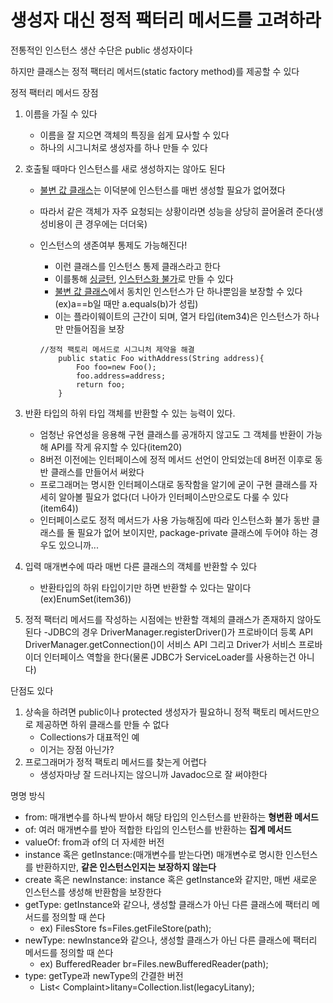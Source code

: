 # 생성자 대신 정적 팩터리 메서드를 고려하라

전통적인 인스턴스 생산 수단은 public 생성자이다

하지만 클래스는 정적 팩터리 메서드(static factory method)를 제공할 수 있다

정적 팩터리 메서드 장점

1. 이름을 가질 수 있다

   - 이름을 잘 지으면 객체의 특징을 쉽게 묘사할 수 있다
   - 하나의 시그니처로 생성자를 하나 만들 수 있다
2. 호출될 때마다 인스턴스를 새로 생성하지는 않아도 된다

   - [불변 값  클래스](../../chapter4/item17)는 이덕분에 인스턴스를 매번
     생성할 필요가 없어졌다
   - 따라서 같은 객체가 자주 요청되는 상황이라면 성능을 상당히 끌어올려
     준다(생성비용이 큰 경우에는 더더욱)
   - 인스턴스의 생존여부 통제도 가능해진다!

     - 이런 클래스를 인스턴스 통제 클래스라고 한다
     - 이를통해 [싱글턴](../item3),
       [인스턴스화 불가](../item4)로 만들 수 있다
     - [불변 값  클래스](../../chapter4/item17)에서 동치인 인스턴스가 단
       하나뿐임을 보장할 수 있다(ex)a==b일 때만 a.equals(b)가 성립)
     - 이는 플라이웨이트의 근간이 되며, 열거 타입(item34)은 인스턴스가 하나만
       만들어짐을 보장

     ```
     //정적 팩토리 메서드로 시그니처 제약을 해결
         public static Foo withAddress(String address){
             Foo foo=new Foo();
             foo.address=address;
             return foo;
         }
     ```
3. 반환 타입의 하위 타입 객체를 반환할 수 있는 능력이 있다.

   - 엄청난 유연성을 응용해 구현 클래스를 공개하지 않고도 그 객체를 반환이 가능해
     API를 작게 유지할 수 있다(item20)
   - 8버전 이전에는 인터페이스에 정적 메서드 선언이 안되었는데 8버전 이후로 동반
     클래스를 만들어서 써왔다
   - 프로그래머는 명시한 인터페이스대로 동작함을 알기에 굳이 구현 클래스를 자세히
     알아볼 필요가 없다(더 나아가 인터페이스만으로도 다룰 수 있다(item64))
   - 인터페이스로도 정적 메서드가 사용 가능해짐에 따라 인스턴스화 불가 동반
     클래스를 둘 필요가 없어 보이지만, package-private 클래스에 두어야 하는
     경우도 있으니까...
4. 입력 매개변수에 따라 매번 다른 클래스의 객체를 반환할 수 있다

   - 반환타입의 하위 타입이기만 하면 반환할 수 있다는
     말이다(ex)EnumSet(item36))
5. 정적 팩터리 메서드를 작성하는 시점에는 반환할 객체의 클래스가 존재하지 않아도
   된다
   -JDBC의 경우 DriverManager.registerDriver()가 프로바이더 등록 API DriverManager.getConnection()이 서비스 API 그리고 Driver가 서비스 프로바이더 인터페이스 역할을 한다(물론 JDBC가 ServiceLoader를 사용하는건 아니다)

단점도 있다

1. 상속을 하려면 public이나 protected 생성자가 필요하니 정적 팩토리 메서드만으로 제공하면 하위 클래스를 만들 수 없다
   - Collections가 대표적인 예
   - 이거는 장점 아닌가?
2. 프로그래머가 정적 팩토리 메서드를 찾는게 어렵다
   - 생성자마냥 잘 드러나지는 않으니까 Javadoc으로 잘 써야한다

명명 방식

- from: 매개변수를 하나씩 받아서 해당 타입의 인스턴스를 반환하는 **형변환 메서드**
- of: 여러 매개변수를 받아 적합한 타입의 인스턴스를 반환하는 **집계 메서드**
- valueOf: from과 of의 더 자세한 버전
- instance 혹은 getInstance:(매개변수를 받는다면) 매개변수로 명시한 인스턴스를 반환하지만, **같은 인스턴스인지는 보장하지 않는다**
- create 혹은 newInstance: instance 혹은 getInstance와 같지만, 매번 새로운 인스턴스를 생성해 반환함을 보장한다
- getType: getInstance와 같으나, 생성할 클래스가 아닌 다른 클래스에 팩터리 메서드를 정의할 때 쓴다
  - ex) FilesStore fs=Files.getFileStore(path);
- newType: newInstance와 같으나, 생성할 클래스가 아닌 다른 클래스에 팩터리 메서드를 정의할 때 쓴다
  - ex) BufferedReader br=Files.newBufferedReader(path);
- type: getType과 newType의 간결한 버전
  - List< Complaint>litany=Collection.list(legacyLitany);

